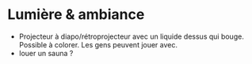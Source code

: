 # Lumière & ambiance
- Projecteur à diapo/rétroprojecteur avec un liquide dessus qui bouge. Possible à colorer. Les gens peuvent jouer avec.
- louer un sauna ?